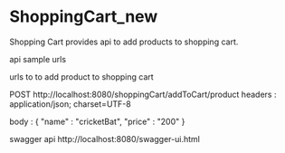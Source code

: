 # ShoppingCart_new
Shopping Cart provides api to add products to shopping cart.

api sample urls

urls to to add product to shopping cart

POST http://localhost:8080/shoppingCart/addToCart/product headers : application/json; charset=UTF-8

body : { "name" : "cricketBat", "price" : "200" }

swagger api http://localhost:8080/swagger-ui.html
